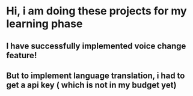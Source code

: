# Hi, i am doing these projects for my learning phase

## I have successfully implemented voice change feature!
## But to implement language translation, i had to get a api key ( which is not in my budget yet)

